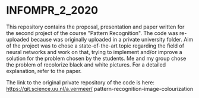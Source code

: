 # INFOMPR_2_2020


This repository contains the proposal, presentation and paper written for the second project of the course "Pattern Recognition". The code was re-uploaded because was originally uploaded in a private university folder.
Aim of the project was to chose a state-of-the-art topic regarding the field of neural networks and work on that, trying to implement and/or improve a solution for the problem chosen by the students.
Me and my group chose the problem of recolorize black and white pictures. For a detailed explanation, refer to the paper.

The link to the original private repository of the code is here: https://git.science.uu.nl/a.vermeer/ pattern-recognition-image-colourization
